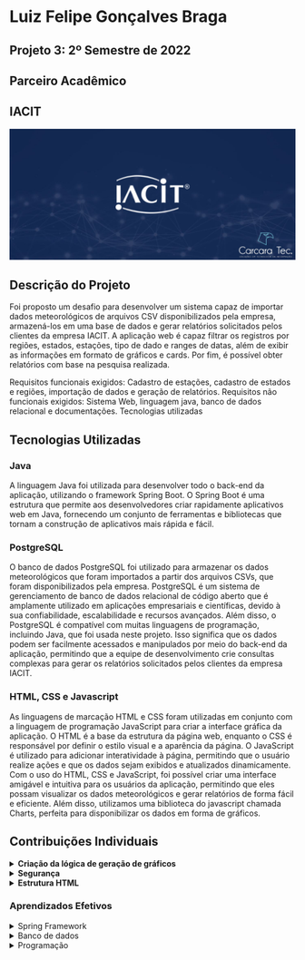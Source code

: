 # Luiz Felipe Gonçalves Braga
## Projeto 3: 2º Semestre de 2022


## Parceiro Acadêmico

## IACIT 
                                  
![](https://github.com/Obrag/Bertoti/blob/94dbef14d4d5e80d27eaa03a96e49ff147ef09a0/Metodologia/API%20IACIT.png)



## Descrição do Projeto
Foi proposto um desafio para desenvolver um sistema capaz de importar dados meteorológicos de arquivos CSV disponibilizados pela empresa, armazená-los em uma base de dados e gerar relatórios solicitados pelos clientes da empresa IACIT. A aplicação web é capaz filtrar os registros por regiões, estados, estações, tipo de dado e ranges de datas, além de exibir as informações em formato de gráficos e cards. Por fim, é possível obter relatórios com base na pesquisa realizada.

Requisitos funcionais exigidos: Cadastro de estações, cadastro de estados e regiões, importação de dados e geração de relatórios.
Requisitos não funcionais exigidos: Sistema Web, linguagem java, banco de dados relacional e documentações.
Tecnologias utilizadas


## Tecnologias Utilizadas

### Java

A linguagem Java foi utilizada para desenvolver todo o back-end da aplicação, utilizando o framework Spring Boot. O Spring Boot é uma estrutura que permite aos desenvolvedores criar rapidamente aplicativos web em Java, fornecendo um conjunto de ferramentas e bibliotecas que tornam a construção de aplicativos mais rápida e fácil.

### PostgreSQL
O banco de dados PostgreSQL foi utilizado para armazenar os dados meteorológicos que foram importados a partir dos arquivos CSVs, que foram disponibilizados pela empresa. PostgreSQL é um sistema de gerenciamento de banco de dados relacional de código aberto que é amplamente utilizado em aplicações empresariais e científicas, devido à sua confiabilidade, escalabilidade e recursos avançados. Além disso, o PostgreSQL é compatível com muitas linguagens de programação, incluindo Java, que foi usada neste projeto. Isso significa que os dados podem ser facilmente acessados e manipulados por meio do back-end da aplicação, permitindo que a equipe de desenvolvimento crie consultas complexas para gerar os relatórios solicitados pelos clientes da empresa IACIT.

### HTML, CSS e Javascript

As linguagens de marcação HTML e CSS foram utilizadas em conjunto com a linguagem de programação JavaScript para criar a interface gráfica da aplicação. O HTML é a base da estrutura da página web, enquanto o CSS é responsável por definir o estilo visual e a aparência da página. O JavaScript é utilizado para adicionar interatividade à página, permitindo que o usuário realize ações e que os dados sejam exibidos e atualizados dinamicamente. Com o uso do HTML, CSS e JavaScript, foi possível criar uma interface amigável e intuitiva para os usuários da aplicação, permitindo que eles possam visualizar os dados meteorológicos e gerar relatórios de forma fácil e eficiente. Além disso, utilizamos uma biblioteca do javascript chamada Charts, perfeita para disponibilizar os dados em forma de gráficos.



## Contribuições Individuais 
<details>
  <summary><b>Criação da lógica de geração de gráficos</b></summary> 

  <p>Implementei a lógica necessária para transformar os dados meteorológicos em gráficos compreensíveis. Isso envolveu  a utilização da bibliotecas gráfica a Charts.js, para criar visualizações adequadas e interativas dos dados.

![](https://github.com/Obrag/Bertoti/blob/bd304c69480604a8b7e88446925f6274995f8892/Metodologia/Gr%C3%A1fico%201.png)
![](https://github.com/Obrag/Bertoti/blob/bd304c69480604a8b7e88446925f6274995f8892/Metodologia/Gr%C3%A1fico%202.png)

O código acima apresentado cria um gráfico de linha utilizando a biblioteca Chart.js.

myLineChart = new Chart(ctx, {...}): Cria uma nova instância do gráfico de linha e o associa a um elemento do DOM com o contexto ctx.

type: 'line': Define o tipo de gráfico como "line", indicando que será um gráfico de linha.

data: {...}: Define os dados do gráfico, incluindo os rótulos (labels) para o eixo x e os conjuntos de dados (datasets) que serão exibidos no gráfico.

labels: arrayHora: Define os rótulos para o eixo x do gráfico, utilizando o array arrayHora.

datasets: [{...}, {...}, {...}]: Define os conjuntos de dados que serão exibidos no gráfico. Cada conjunto de dados é um objeto com configurações específicas.

label: "Nível da estação(mB)": Define o rótulo para o conjunto de dados, que será exibido na legenda do gráfico.

lineTension: 0.3: Define a tensão da linha do gráfico, controlando o quão suave ou rígida ela será.

backgroundColor, borderColor, pointRadius, pointBackgroundColor, pointBorderColor, pointHoverRadius, pointHoverBackgroundColor, pointHitRadius, pointBorderWidth: São configurações relacionadas às cores, tamanho e estilo dos pontos e linhas no gráfico.

data: arrayPressaoEstacao, data: arrayPressaoMax, data: arrayPressaoMin: São os conjuntos de dados reais que serão plotados no gráfico. Cada conjunto de dados é representado por um array, que contém os valores que serão exibidos no eixo y do gráfico.
</details>

<details>
  <summary><b>Segurança</b></summary> 
Na parte de segunraça desenvolvi a autenticação que o código faz da seguinte maneira: Quando o usuário usa a aplicação o código faz o registro do IP no LOG, e das outras vezes que a aplicação for executada ele vai comparar o registro do ultimo log e comparar com a atual para saber se é o mesmo usuário. 
  
  
![](https://github.com/Obrag/Bertoti/blob/0a79c5fcd26a2b9c467fd63f16de4ccae8c6618a/Metodologia/log.png)
  
 O código acima representa uma parte da autenticação desenvolvida. 
 
 $(function() {...});: Isso envolve todo o código dentro de uma função que será executada quando a página terminar de carregar.

$.getJSON("https://api.ipify.org?format=jsonp&callback=?", function(json) {...});: Faz uma requisição GET para a API do ipify.org para obter o endereço IP do cliente. A função getJSON recebe uma URL como parâmetro e uma função de retorno que será executada quando a resposta da requisição estiver disponível. A resposta da API é passada para a função como um objeto json.

const formulario = document.querySelector("form");: Seleciona o elemento <form> do HTML e o armazena na variável formulario.

const Iemail = document.getElementById("inputEmail");: Seleciona o elemento com o ID inputEmail do HTML e o armazena na variável Iemail.

function cadastrarLog() {...}: Define uma função chamada cadastrarLog() que é responsável por enviar uma requisição POST para o servidor para cadastrar um log de login. A função utiliza a função fetch() para enviar a requisição para o endpoint http://localhost:8080/log. Os cabeçalhos da requisição são definidos para indicar que o tipo de conteúdo é JSON. O corpo da requisição é definido como um objeto JSON que contém o email do usuário, o endereço IP e o status de "logado".

.then(function(res) {console.log(res) }): Define uma função de retorno que será executada quando a requisição POST for concluída com sucesso. Nesse caso, a função simplesmente exibe a resposta da requisição no console.

.catch(function(res) {console.log(res) }): Define uma função de retorno que será executada se ocorrer algum erro na requisição POST. Nesse caso, a função simplesmente exibe o erro no console.

formulario.addEventListener('submit', function(event) {...});: Adiciona um ouvinte de evento ao formulário que aguarda o evento de envio (submit). Quando o evento é acionado, a função de retorno é executada. Essa função chama a função cadastrarLog() para enviar a requisição POST.

Esse código combina o uso do jQuery para fazer uma requisição GET para obter o endereço IP do cliente e o uso do JavaScript puro (Vanilla JavaScript) para selecionar elementos do HTML, adicionar um ouvinte de evento e enviar a requisição POST. O objetivo é cadastrar um log de login no servidor quando o formulário for enviado.
  
</details>
  
<details>
  <summary><b>Estrutura HTML</b></summary> 
  
Na parte da estrutura HTML eu desenvolvi a estrutura básica do projeto HTML, definindo a hierarquia dos elementos, como a organização de seções, cabeçalhos, rodapés e outros elementos.
  
  ![](https://github.com/Obrag/Bertoti/blob/b58b34248eec1e3d7d1cb3edff409402b5990dfc/Metodologia/HTML%20ESTRUTURA.png)
 
  Esse código define a estrutura básica da página HTML e implementa uma barra de navegação com um campo de pesquisa e um botão de busca. Vou explicar as principais partes:

body class="sb-nav-fixed": Define a classe CSS "sb-nav-fixed" para o elemento body, que provavelmente possui algum estilo de layout fixo para a barra de navegação.

nav class="sb-topnav : Cria uma barra de navegação superior usando classes CSS pré-definidas, como "navbar", "navbar-expand" e "navbar-dark". A barra de navegação tem um fundo escuro ("bg-dark").

a class="navbar-brand: Um link de navegação com a classe "navbar-brand" e o texto "IACIT". Esse link provavelmente serve como logotipo ou nome da marca.

button class="btn: Um botão com a classe "btn" e "btn-link" para alternar a barra lateral. Esse botão geralmente é usado para mostrar ou ocultar o menu lateral em um layout responsivo. Ele contém um ícone de barras.

form class="d-none d-md-inline-block form-inline ms-auto me-0 me-md-3 my-2 my-md-0">: Um formulário com classes CSS "d-none" e "d-md-inline-block", que indica que o formulário é oculto em telas menores que md (médias) e exibido em telas maiores. O formulário tem classes adicionais "form-inline" e "ms-auto me-0 me-md-3 my-2 my-md-0" para ajustar o estilo de exibição.

div class="ls-field-lg">: Um elemento <div> com a classe "ls-field-lg", provavelmente usado para estilização específica.

select class="est-select" style="width:300px" id="estacoes-select">: Um elemento select com a classe "est-select" e um estilo de largura de 300 pixels. Esse elemento é um menu suspenso onde os usuários podem selecionar uma opção. Ele tem o ID "estacoes-select".

option id="select1" value="abc" disabled="" selected=""Procurar...<option>: Uma opção pré-definida no menu suspenso, com o ID "select1" e o valor "abc". Essa opção está desabilitada (disabled) e selecionada (selected) por padrão, e exibe o texto "Procurar...".

script... Código JavaScript embutido no HTML. Esse código é executado quando o documento HTML é carregado e usa a biblioteca jQuery para fazer uma requisição GET para "/estacoes" e preencher dinamicamente as opções do menu suspenso "estacoes-select" com base nos dados recebidos. Em seguida, há uma função search() que é chamada quando o botão "btnNavbarSearch" é clicado, que obtém o valor selecionado do menu.

</details>


### Aprendizados Efetivos 
<details>
  <summary>Spring Framework</summary>
    <ul>
    <li>Desenvolvimento de código através de interfaces - O desenvolvimento de código através de interfaces me proporcionou aprendizados sobre abstração, modularidade, desacoplamento, polimorfismo, testabilidade, padronização e reutilização de código.</li>
      <li>Integração com banco de dados - Com a integração com banco de dados aprindi sobre uso de uma linguagem de consulta, como SQL. Aprender e dominar essa linguagem permite escrever consultas eficientes, realizar operações avançadas e compreender as melhores práticas para manipular dados.</li>
      <li>Injeção de dependências - Com a injeção de dependência aprendi sobre reduzir o acoplamento entre componentes, melhorar a manutenibilidade do código e promover boas práticas de desenvolvimento de software.</li>
      <li>Arquitetura REST - Utilizamos a arquitetura REST para o desenvolvimento de APIs web. Com ela aprendi sobre o conjunto de princípios e restrições para a criação de serviços web que são escaláveis, flexíveis e interoperáveis.</li>
    </ul>
</details>
<details>
  <summary>Banco de dados</summary>
    <ul>
      <li>Consultas personalizadas com SQL</li>
      <li>Geração de scripts</li>
      <li>Export e import de backup</li>
    </ul>
</details>
<details>
  <summary>Programação</summary>
    <ul>
      <li>Funções em JavaScript</li>
      <li>Manipulação de variáveis com JavaScript</li>
      <li>Programação orientada a objetos</li>
      <li>Consumo de API Rest</li>
      <li>Gerenciamento de usuários</li>
      <li>Consumo de recursos de bootstrap</li>
    </ul>
</details>

